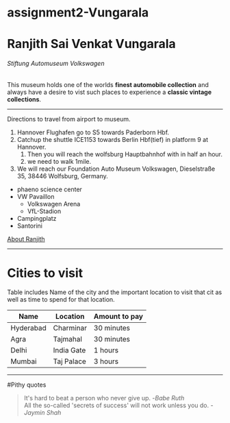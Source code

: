 # assignment2-Vungarala
# Ranjith Sai Venkat Vungarala
###### Stiftung Automuseum Volkswagen
This museum holds one of the worlds **finest automobile collection** and always have a desire to vist such places to experience a **classic vintage collections**.

---
Directions to travel from airport to museum.
1. Hannover Flughafen go to S5 towards Paderborn Hbf.
2. Catchup the shuttle ICE1153 towards Berlin Hbf(tief) in platform 9 at Hannover.
    1. Then you will reach the wolfsburg Hauptbahnhof with in half an hour.
    2. we need to walk 1mile.
1. We will reach our Foundation Auto Museum Volkswagen, Dieselstraße 35, 38446 Wolfsburg, Germany.
* phaeno science center
* VW Pavaillon
    * Volkswagen Arena
    * VfL-Stadion
* Campingplatz
* Santorini

[About Ranjith](https://github.com/Ranjith811/assignment2-Vungarala/blob/main/AboutMe.md)

---
# Cities to visit

Table includes Name of the city and the important location to visit that cit as well as time to spend for that location.


|  Name      |  Location  | Amount to pay  |
| ---------- | ---------- | -------------- |
| Hyderabad  | Charminar  | 30 minutes     |
| Agra       | Tajmahal   | 30 minutes     |
| Delhi      |India Gate  | 1 hours        |
|Mumbai      |Taj Palace  | 3 hours        |

---
#Pithy quotes
> It's hard to beat a person who never give up. -*Babe Ruth*<br>
> All the so-called 'secrets of success' will not work unless you do. -*Jaymin Shah*
